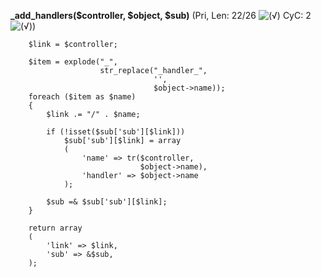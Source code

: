 **_add_handlers($controller, $object, $sub)** (Pri, Len: 22/26 ![(&radic;)](https://raw.github.com/TheB3Rt0z/schrimp/master/.inc/img/icon_16x16_green_ok.png "") CyC: 2 ![(&radic;)](https://raw.github.com/TheB3Rt0z/schrimp/master/.inc/img/icon_16x16_green_ok.png ""))  
  
        $link = $controller;

        $item = explode("_",
                        str_replace("_handler_",
                                    '',
                                    $object->name));
        foreach ($item as $name)
        {
            $link .= "/" . $name;

            if (!isset($sub['sub'][$link]))
                $sub['sub'][$link] = array
                (
                    'name' => tr($controller,
                                 $object->name),
                    'handler' => $object->name
                );

            $sub =& $sub['sub'][$link];
        }

        return array
        (
            'link' => $link,
            'sub' => &$sub,
        );
